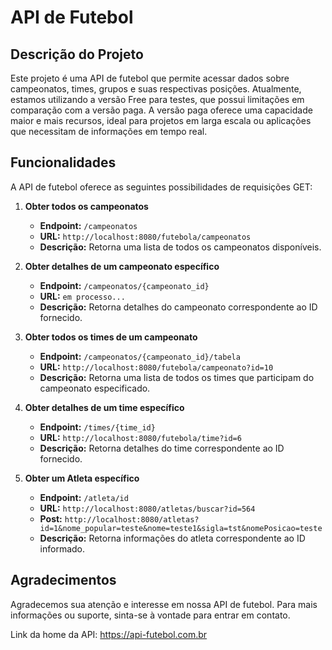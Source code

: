 # API de Futebol

## Descrição do Projeto

Este projeto é uma API de futebol que permite acessar dados sobre campeonatos, times, grupos e suas respectivas posições. Atualmente, estamos utilizando a versão Free para testes, que possui limitações em comparação com a versão paga. A versão paga oferece uma capacidade maior e mais recursos, ideal para projetos em larga escala ou aplicações que necessitam de informações em tempo real.

## Funcionalidades

A API de futebol oferece as seguintes possibilidades de requisições GET:

1. **Obter todos os campeonatos**
    - **Endpoint:** `/campeonatos`
    - **URL:** `http://localhost:8080/futebola/campeonatos`
    - **Descrição:** Retorna uma lista de todos os campeonatos disponíveis.

2. **Obter detalhes de um campeonato específico**
    - **Endpoint:** `/campeonatos/{campeonato_id}`
    - **URL:** `em processo...`
    - **Descrição:** Retorna detalhes do campeonato correspondente ao ID fornecido.

3. **Obter todos os times de um campeonato**
    - **Endpoint:** `/campeonatos/{campeonato_id}/tabela`
    - **URL:** `http://localhost:8080/futebola/campeonato?id=10`
    - **Descrição:** Retorna uma lista de todos os times que participam do campeonato especificado.

4. **Obter detalhes de um time específico**
    - **Endpoint:** `/times/{time_id}`
    - **URL:** `http://localhost:8080/futebola/time?id=6`
    - **Descrição:** Retorna detalhes do time correspondente ao ID fornecido.

5. **Obter um Atleta específico**
    - **Endpoint:** `/atleta/id`
    - **URL:** `http://localhost:8080/atletas/buscar?id=564`
    - **Post:** `http://localhost:8080/atletas?id=1&nome_popular=teste&nome=teste1&sigla=tst&nomePosicao=teste`
    - **Descrição:** Retorna informações do atleta correspondente ao ID informado.

## Agradecimentos

Agradecemos sua atenção e interesse em nossa API de futebol. Para mais informações ou suporte, sinta-se à vontade para entrar em contato.

Link da home da API: https://api-futebol.com.br
 